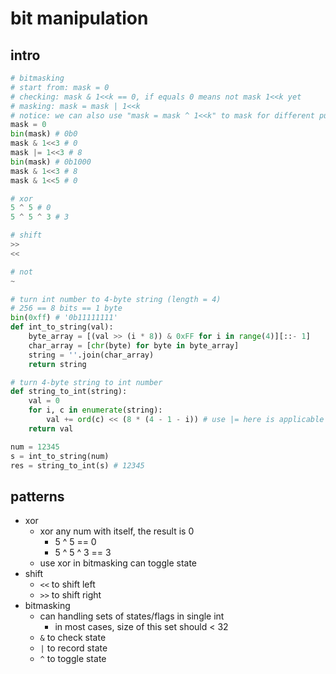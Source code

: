 # bit manipulation

## intro

```python
# bitmasking
# start from: mask = 0
# checking: mask & 1<<k == 0, if equals 0 means not mask 1<<k yet
# masking: mask = mask | 1<<k
# notice: we can also use "mask = mask ^ 1<<k" to mask for different purpose (toggle)
mask = 0
bin(mask) # 0b0
mask & 1<<3 # 0
mask |= 1<<3 # 8
bin(mask) # 0b1000
mask & 1<<3 # 8
mask & 1<<5 # 0

# xor
5 ^ 5 # 0
5 ^ 5 ^ 3 # 3

# shift
>>
<<

# not
~

# turn int number to 4-byte string (length = 4)
# 256 == 8 bits == 1 byte
bin(0xff) # '0b11111111'
def int_to_string(val):
    byte_array = [(val >> (i * 8)) & 0xFF for i in range(4)][::- 1]
    char_array = [chr(byte) for byte in byte_array]
    string = ''.join(char_array)
    return string

# turn 4-byte string to int number
def string_to_int(string):
    val = 0
    for i, c in enumerate(string):
        val += ord(c) << (8 * (4 - 1 - i)) # use |= here is applicable too
    return val

num = 12345
s = int_to_string(num)
res = string_to_int(s) # 12345
```

## patterns

- xor
    - xor any num with itself, the result is 0
        - 5 ^ 5 == 0
        - 5 ^ 5 ^ 3 == 3
    - use xor in bitmasking can toggle state
- shift
    - `<<` to shift left
    - `>>` to shift right
- bitmasking
    - can handling sets of states/flags in single int
        - in most cases, size of this set should < 32
    - `&` to check state
    - `|` to record state
    - `^` to toggle state